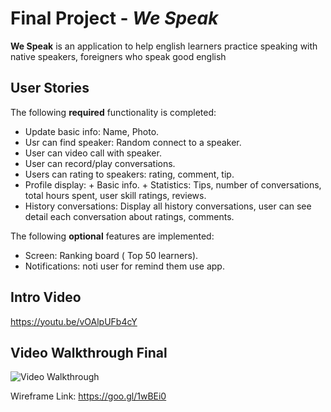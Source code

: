# Final Project - *We Speak*
**We Speak** is an application to help english learners practice speaking with native speakers, foreigners who speak good english

## User Stories
The following **required** functionality is completed:
 - Update basic info: Name, Photo.
 - Usr can find speaker: Random connect to a speaker.
 - User can video call with speaker.
 - User can record/play conversations.
 - Users can rating to speakers: rating, comment, tip.
 - Profile display:
       + Basic info.
       + Statistics: Tips, number of conversations, total hours spent, user skill ratings, reviews.
 - History conversations: Display all history conversations, user can see detail each conversation about ratings, comments.
 
 The following **optional** features are implemented: 
 - Screen: Ranking board ( Top 50 learners).
 - Notifications: noti user for remind them use app.
 
## Intro Video
https://youtu.be/vOAlpUFb4cY

## Video Walkthrough Final
<img src='https://cloud.githubusercontent.com/assets/22558458/20742363/2c74b404-b702-11e6-9b6a-fb3ee0e5c69c.gif' title='Video Walkthrough' width='' alt='Video Walkthrough' />

Wireframe Link:
https://goo.gl/1wBEi0
